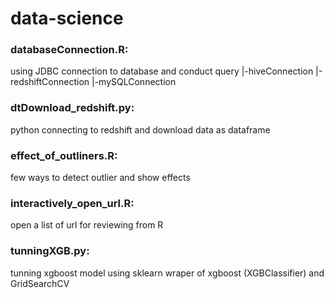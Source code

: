 # data-science

### databaseConnection.R: 
using JDBC connection to database and conduct query
	|-hiveConnection
	|-redshiftConnection
	|-mySQLConnection
	
### dtDownload_redshift.py: 
python connecting to redshift and download data as dataframe

### effect_of_outliners.R: 
few ways to detect outlier and show effects

### interactively_open_url.R: 
open a list of url for reviewing from R

### tunningXGB.py:
tunning xgboost model using sklearn wraper of xgboost (XGBClassifier) and GridSearchCV
